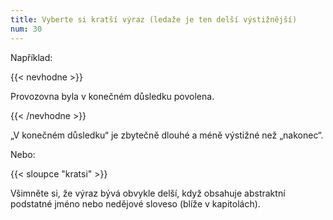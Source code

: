 ```yaml
---
title: Vyberte si kratší výraz (ledaže je ten delší výstižnější)
num: 30
---
```

Například:

{{< nevhodne >}}

Provozovna byla v konečném důsledku povolena.

{{< /nevhodne >}}

„V konečném důsledku“ je zbytečně dlouhé a méně výstižné než „nakonec“.

Nebo:

{{< sloupce "kratsi" >}}

Všimněte si, že výraz bývá obvykle delší, když obsahuje abstraktní podstatné jméno nebo nedějové sloveso (blíže v kapitolách).